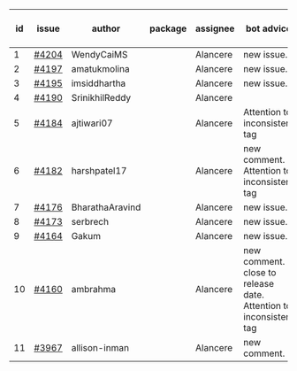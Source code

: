 | id | issue | author | package | assignee | bot advice | created date of issue | target release date | date from target |
| ------ | ------ | ------ | ------ | ------ | ------ | ------ | ------ | :-----: |
| 1 | [#4204](https://github.com/Azure/sdk-release-request/issues/4204) | WendyCaiMS |  | Alancere | new issue. | 05-25 | 06-23 |  |
| 2 | [#4197](https://github.com/Azure/sdk-release-request/issues/4197) | amatukmolina |  | Alancere | new issue. | 05-25 | 06-23 |  |
| 3 | [#4195](https://github.com/Azure/sdk-release-request/issues/4195) | imsiddhartha |  | Alancere | new issue. | 05-25 | 06-23 |  |
| 4 | [#4190](https://github.com/Azure/sdk-release-request/issues/4190) | SrinikhilReddy |  | Alancere |  | 05-23 | 06-23 |  |
| 5 | [#4184](https://github.com/Azure/sdk-release-request/issues/4184) | ajtiwari07 |  | Alancere | Attention to inconsistent tag | 05-22 | 06-23 |  |
| 6 | [#4182](https://github.com/Azure/sdk-release-request/issues/4182) | harshpatel17 |  | Alancere | new comment. Attention to inconsistent tag | 05-18 | 06-23 |  |
| 7 | [#4176](https://github.com/Azure/sdk-release-request/issues/4176) | BharathaAravind |  | Alancere | new issue. | 05-18 | 06-23 |  |
| 8 | [#4173](https://github.com/Azure/sdk-release-request/issues/4173) | serbrech |  | Alancere | new issue. | 05-18 | 06-23 |  |
| 9 | [#4164](https://github.com/Azure/sdk-release-request/issues/4164) | Gakum |  | Alancere | new issue. | 05-14 | 06-23 |  |
| 10 | [#4160](https://github.com/Azure/sdk-release-request/issues/4160) | ambrahma |  | Alancere | new comment. close to release date.  Attention to inconsistent tag | 05-11 | 05-26 | -1 |
| 11 | [#3967](https://github.com/Azure/sdk-release-request/issues/3967) | allison-inman |  | Alancere | new comment. | 03-22 | 04-28 |  |
